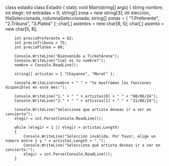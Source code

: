 class estadio
class Estadio
{
    static void Main(string[] args)
    {
        string nombre;
        int elegir;
        int entradas = 0;
        string[] zona = new string[3];
        int eleccion, filaSeleccionada, columnaSeleccionada;
        string[] zonas = { "1.Preferente", "2.Tribuna", "3.Platea" };
        char[,] asientos = new char[8, 5];
        char[,] asiento = new char[5, 8];

        int precioPreferente = 62;
        int precioTribuna = 75;
        int precioPlatea = 80;

        Console.WriteLine("Bienvenido a TicketArena");
        Console.WriteLine("Cual es tu nombre?");
        nombre = Console.ReadLine();

        string[] artistas = { "Chayanne", "Morat" };

        Console.WriteLine(nombre + " " + "te mostramos las funciones disponibles en este mes:");

        Console.WriteLine("1." + " " + artistas[0] + " " + "08/06/24");
        Console.WriteLine("2." + " " + artistas[1] + " " + "21/06/24");

        Console.WriteLine("Selecciona que artista deseas ir a ver en concierto");
        elegir = int.Parse(Console.ReadLine());

        while (elegir < 1 || elegir > artistas.Length)
        {
            Console.WriteLine("Selección inválida. Por favor, elige un número entre 1 y " + artistas.Length + ".");
            Console.WriteLine("Selecciona qué artista deseas ir a ver en concierto:");
            elegir = int.Parse(Console.ReadLine());
        }


